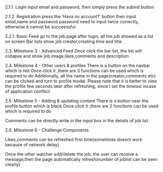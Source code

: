 2.1.1. Login 
input email and password, then simply press the submit button

2.1.2. Registration
press the 'Hava no account?' button
then input email,name and password
password need to input twice correctly, otherwise it cannot be succeessful

2.2.1. Basic Feed 
go to the job page after login,
all the job showed as a list on screen
Bar lists show job creator,creating time and title

2.3. Milestone 3 - Advanced Feed
Once click the bar list, the list will collapse and show job image,likes,comments and description

2.4. Milestone 4 - Other users & profiles
There is a button on the navbar which is red
Once click it ,there are 3 functions can be used which is required to do
Additionally, all the name in the page(creator,comments etc) can be clicked and turn to profile modal.
Please note that it is better to view the profile few seconds later after refreshing, since I set the timeout incase of application confilict

2.5. Milestone 5 - Adding & updating content
There is a button near the profile button which is black
Once click it ,there are 2 functions can be used which is required to do

Comments can be directly write in the input box in the details of job list

2.6. Milestone 6 - Challenge Components 

Likes,comments can be refreshed first time(sometimes doesnt work because of network delay)

Once the other watcher add/delete the job, the user can receive a message,then the page automatically refresh(number of joblist can be seen clearly)
